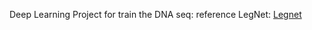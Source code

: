 Deep Learning Project for train the DNA seq:
reference LegNet: [Legnet]([https://github.com/username/repository](https://github.com/autosome-ru/LegNet.git))
